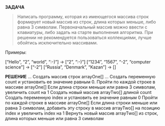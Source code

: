 **ЗАДАЧА**
>Написать программу, которая из имеющегося массива строк формирует новый массив из строк, длина которых меньше, либо равна 3 символам. Первоначальный массив можно ввести с клавиатуры, либо задать на старте выполнения алгоритма. При решении не рекомендуется пользоваться коллекциями, лучше обойтись исключительно массивами.

Примеры:

[“Hello”, “2”, “world”, “:-)”] → [“2”, “:-)”] [“1234”, “1567”, “-2”, “computer science”] → [“-2”] [“Russia”, “Denmark”, “Kazan”] → []

**РЕШЕНИЕ**
... Создать массив строк arrayOne[]
... Создать переменную count и установить ее значение равным 0.
Пройти по каждой строке в массиве arrayOne[]
Если длина строки меньше или равна 3 символам, увеличить count на 1
Создать новый массив arrayTwo[] длиной count
Создать переменную index и установить ее значение равным 0
Пройти по каждой строке в массиве arrayOne[]
Если длина строки меньше или равна 3 символам, добавить эту строку в массив arrayTwo[] на позицию index и увеличить index на 1
Вернуть новый массив arrayTwo[] из строк, длина которых меньше или равна 3 символам
